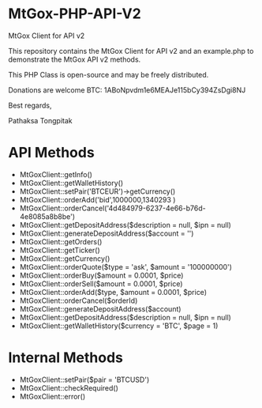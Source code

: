 MtGox-PHP-API-V2
================

MtGox Client for API v2

This repository contains the MtGox Client for API v2
and an example.php to demonstrate the MtGox API v2 methods.

This PHP Class is open-source and may be freely distributed.

Donations are welcome
BTC: 1ABoNpvdm1e6MEAJe115bCy394ZsDgi8NJ


Best regards,

Pathaksa Tongpitak


API Methods
================
* MtGoxClient::getInfo()
* MtGoxClient::getWalletHistory()
* MtGoxClient::setPair('BTCEUR')->getCurrency()
* MtGoxClient::orderAdd('bid',1000000,1340293 )
* MtGoxClient::orderCancel('4d484979-6237-4e66-b76d-4e8085a8b8be')
* MtGoxClient::getDepositAddress($description = null, $ipn = null)
* MtGoxClient::generateDepositAddress($account = '')
* MtGoxClient::getOrders()
* MtGoxClient::getTicker()
* MtGoxClient::getCurrency()
* MtGoxClient::orderQuote($type = 'ask', $amount = '100000000')
* MtGoxClient::orderBuy($amount = 0.0001, $price)
* MtGoxClient::orderSell($amount = 0.0001, $price)
* MtGoxClient::orderAdd($type, $amount = 0.0001, $price)
* MtGoxClient::orderCancel($orderId)
* MtGoxClient::generateDepositAddress($account)
* MtGoxClient::getDepositAddress($description = null, $ipn = null)
* MtGoxClient::getWalletHistory($currency = 'BTC', $page = 1)

Internal Methods
================
* MtGoxClient::setPair($pair = 'BTCUSD')
* MtGoxClient::checkRequired()
* MtGoxClient::error()